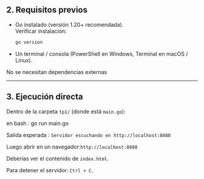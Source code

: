 ## 2. Requisitos previos

- Go instalado (versión 1.20+ recomendada).  
  Verificar instalación:
  ```bash
  go version
  ```
- Un terminal / consola (PowerShell en Windows, Terminal en macOS / Linux).

No se necesitan dependencias externas

---

## 3. Ejecución directa 

Dentro de la carpeta `tp1/` (donde está `main.go`):

en bash : go run main.go

Salida esperada : `Servidor escuchando en http://localhost:8080`

Luego abrir en un navegador:`http://localhost:8080`

Deberías ver el contenido de `index.html`.

Para detener el servidor: `Ctrl + C`.
